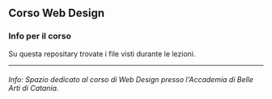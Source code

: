 ## Corso Web Design

### Info per il corso 
Su questa repositary trovate i file visti durante le lezioni.

***

###### Info: Spazio dedicato al corso di Web Design presso l'Accademia di Belle Arti di Catania.

